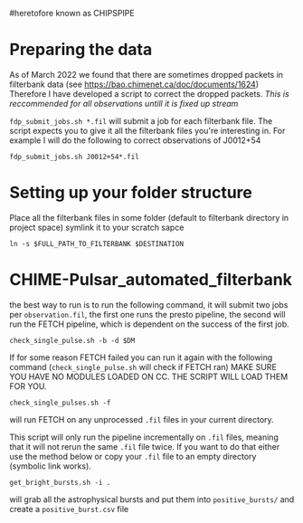 #heretofore known as CHIPSPIPE
# Preparing the data
As of March 2022 we found that there are sometimes dropped packets in filterbank data (see https://bao.chimenet.ca/doc/documents/1624)
Therefore I have developed a script to correct the dropped packets. _This is reccommended for all observations untill it is fixed up stream_

`fdp_submit_jobs.sh *.fil` will submit a job for each filterbank file. The script expects you to give it all the filterbank files you're interesting in. For example I will do the following to correct observations of J0012+54


`fdp_submit_jobs.sh J0012+54*.fil` 

# Setting up your folder structure
Place all the filterbank files in some folder (default to filterbank directory in project space)
symlink it to your scratch sapce

`ln -s $FULL_PATH_TO_FILTERBANK $DESTINATION`

# CHIME-Pulsar_automated_filterbank
the best way to run is to run the following command, it will submit two jobs per `observation.fil`, the first one runs the presto pipeline, the second will run the FETCH pipeline, which is dependent on the success of the first job.

`check_single_pulse.sh -b -d $DM`


If for some reason FETCH failed you can run it again with the following command (`check_single_pulse.sh` will check if FETCH ran)
MAKE SURE YOU HAVE NO MODULES LOADED ON CC. THE SCRIPT WILL LOAD THEM FOR YOU.


`check_single_pulses.sh -f` 

will run FETCH on any unprocessed `.fil` files in your current directory.

This script will only run the pipeline incrementally on `.fil` files, meaning that it will not rerun the same `.fil` file twice. If you want to do that either use the method below or copy your `.fil` file to an empty directory (symbolic link works).

`get_bright_bursts.sh -i .`

will grab all the astrophysical bursts and put them into `positive_bursts/` and create a `positive_burst.csv` file
